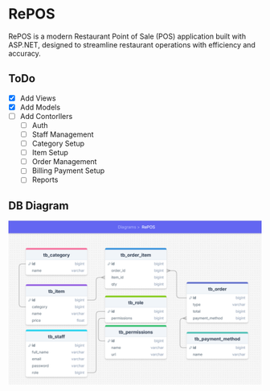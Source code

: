 # RePOS
RePOS is a modern Restaurant Point of Sale (POS) application built with ASP.NET, designed to streamline restaurant operations with efficiency and accuracy. 

## ToDo
- [x] Add Views
- [x] Add Models
- [ ] Add Contorllers
  - [ ] Auth
  - [ ] Staff Management
  - [ ] Category Setup
  - [ ] Item Setup
  - [ ] Order Management
  - [ ] Billing Payment Setup
  - [ ] Reports

## DB Diagram
![alt text](./public/image.png)